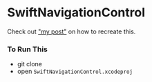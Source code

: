 # SwiftNavigationControl

Check out ["my post"][link] on how to recreate this.

### To Run This

- git clone
- open `SwiftNavigationControl.xcodeproj`

[link]: http://seimith.github.io/swift/navigation/views/tutorial/2016/08/20/Swift-Create-Navigation-with-Multiple-Pages-with-only-Storyboard.html
